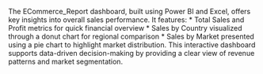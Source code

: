The ECommerce_Report dashboard, built using Power BI and Excel, offers key insights into overall sales performance. 
It features: * Total Sales and Profit metrics for quick financial overview
             * Sales by Country visualized through a donut chart for regional comparison
             * Sales by Market presented using a pie chart to highlight market distribution.
This interactive dashboard supports data-driven decision-making by providing a clear view of revenue patterns and market segmentation.
